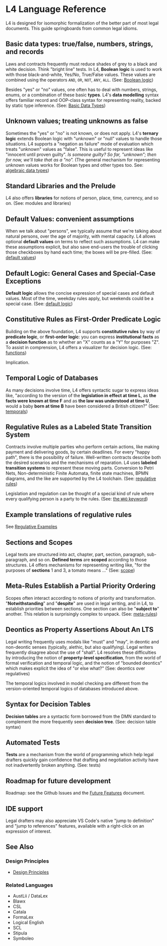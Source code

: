 # L4 Language Reference

L4 is designed for isomorphic formalization of the better part of most
legal documents. This guide springboards from common legal idioms.

## Basic data types: true/false, numbers, strings, and records

Laws and contracts frequently must reduce shades of grey to a black
and white decision. Think "bright line" tests. In L4, **Boolean
logic** is used to work with those black-and-white, Yes/No, True/False
values. These values are combined using the operators `AND`, `OR`,
`NOT`, `ANY`, `ALL`. (See: [Boolean logic](./10-boolean-logic.md))

Besides "yes" or "no" values, one often has to deal with numbers,
strings, enums, or a combination of these basic **types**. L4's
**data modelling** syntax offers familiar record and OOP-class syntax for
representing reality, backed by static type inference. (See: [Basic Data Types](./10-data-types.md))

## Unknown values; treating unknowns as false

Sometimes the "yes" or "no" is not known, or does not apply. L4's
**ternary logic** extends Boolean logic with "unknown" or "null"
values to handle those situations. L4 supports a "negation as failure"
mode of evaluation which treats "unknown" values as "false". This is
useful to represent ideas like "innocent until proven guilty". _Is
someone guilty? So far, "unknown"; then for now, we'll take that as a
"no"._ (The general mechanism for representing unknown values works
for Boolean types and other types too. See: [algebraic data types](./30-algebraic-types.md))

## Standard Libraries and the Prelude

L4 also offers **libraries** for notions of person, place, time,
currency, and so on. (See: modules and libraries)

## Default Values: convenient assumptions

When we talk about "persons", we typically assume that we're talking
about natural persons, over the age of majority, with mental capacity.
L4 allows optional **default values** on terms to reflect such
assumptions. L4 can make these assumptions explicit, but also save
end-users the trouble of clicking those checkboxes by hand each time;
the boxes will be pre-filled. (See: [default values](./default-values.md))

## Default Logic: General Cases and Special-Case Exceptions

**Default logic** allows the concise expression of special cases and
default values. Most of the time, weekday rules apply, but weekends
could be a special case. (See: [default logic](./default-logic.md))

## Constitutive Rules as First-Order Predicate Logic

Building on the above foundation, L4 supports **constitutive rules**
by way of **predicate logic**, or **first-order logic**: you can
express **institutional facts** as a **decision function** as to
whether an "X" counts as a "Y" for purposes "Z". To assist in
comprension, L4 offers a visualizer for decision logic. (See:
[functions](./25-functions.md))

Implication.

## Temporal Logic of Databases

As many decisions involve time, L4 offers syntactic sugar to express
ideas like, "according to the version of the **legislation in effect
at time L**, as **the facts were known at time F** and as **the law
was understood at time U**, would a baby **born at time B** have been
considered a British citizen?" (See: [temporals](./multitemporals.md))

## Regulative Rules as a Labeled State Transition System

Contracts involve multiple parties who perform certain actions, like
making payment and delivering goods, by certain deadlines. For every
"happy path", there is the possibility of failure. Well-written
contracts describe both the desired scenarios and the mechanisms of
reparation. L4 uses **labeled transition systems** to represent these
moving parts. Conversion to Petri Nets, Non-deterministic Finite
Automata, finite state machines, BPMN diagrams, and the like are
supported by the L4 toolchain. (See: [regulative rules](./regulative-proposal.org))

Legislation and regulation can be thought of a special kind of rule
where every qualifying person is a party to the rules. (See: [the `WHO` keyword](./who.md))

## Example translations of regulative rules

See [Regulative Examples](./regulative-examples.md)

## Sections and Scopes

Legal texts are structured into act, chapter, part, section,
paragraph, sub-paragraph, and so on. **Defined terms** are **scoped**
according to those structures. L4 offers mechanisms for representing
writing like, "for the purposes of **sections** 1 and 3, a tomato means
..." (See: [scope](./scope.md))

## Meta-Rules Establish a Partial Priority Ordering

Scopes often interact according to notions of priority and
transformation. "**Notwithstanding**" and "**despite**" are used in legal
writing, and in L4, to establish priorities between sections. One
section can also be "**subject to**" another. This relation is
surprisingly complex to unpack. (See: [meta-rules](./modifiers.md))

## Deontics as Property Assertions About An LTS

Legal writing frequently uses modals like "must" and "may", in deontic
and non-deontic senses (typically, alethic, but also qualifying).
Legal writers frequently disagree about the use of "shall". L4
resolves these difficulties by introducing the notion of
**property-level specification**, from the world of formal verification
and temporal logic, and the notion of "bounded deontics" which makes
explicit the idea of "or else what?" (See: deontics over regulatives)

The temporal logics involved in model checking are different from the
version-oriented temporal logics of databases introduced above.

## Syntax for Decision Tables

**Decision tables** are a syntactic form borrowed from the DMN
standard to complement the more frequently seen **decision tree**.
(See: decision table syntax)

## Automated Tests

**Tests** are a mechanism from the world of programming which help
legal drafters quickly gain confidence that drafting and negotiation
activity have not inadvertently broken anything. (See: tests)

## Roadmap for future development

Roadmap: see the Github Issues and the [Future Features](./future-features.md) document.

## IDE support

Legal drafters may also appreciate VS Code's native "jump to definition" and "jump to references" features, available with a right-click on an expression of interest.

## See Also

### Design Principles

- [Design Principles](./principles.md)

### Related Languages

- AustLii / DataLex
- Blawx
- CSL
- Catala
- FormaLex
- Logical English
- SCL
- Stipula
- Symboleo
